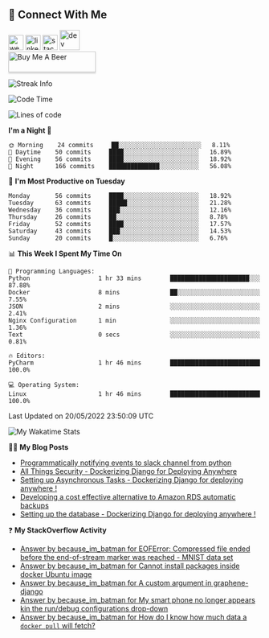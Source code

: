## :speech_balloon: Connect With Me
[<img src='https://cdn.jsdelivr.net/npm/simple-icons@3.0.1/icons/cloudbees.svg' alt='website' height='30'>](https://ashiqur-rahman-buet16.herokuapp.com/)
[<img src='https://cdn.jsdelivr.net/npm/simple-icons@3.0.1/icons/linkedin.svg' alt='linkedin' height='30'>](https://www.linkedin.com/in/ashiq-buet16/)
[<img src='https://cdn.jsdelivr.net/npm/simple-icons@3.0.1/icons/stackoverflow.svg' alt='stackoverflow' height='30'>](https://stackoverflow.com/users/10498418/because-im-batman)
[<img src='https://cdn.jsdelivr.net/npm/simple-icons@3.0.1/icons/dev-dot-to.svg' alt='dev' height='40'>](https://dev.to/ashiqursuperfly)  
<a href="https://www.buymeacoffee.com/ashiqurrahman" target="_blank"><img src="https://www.buymeacoffee.com/assets/img/custom_images/orange_img.png" alt="Buy Me A Beer" style="height: 41px !important;width: 174px !important;box-shadow: 0px 3px 2px 0px rgba(190, 190, 190, 0.5) !important;-webkit-box-shadow: 0px 3px 2px 0px rgba(190, 190, 190, 0.5) !important;" ></a>
<!--
[<img src='https://cdn.jsdelivr.net/npm/simple-icons@3.0.1/icons/instagram.svg' alt='instagram' height='40'>](https://www.instagram.com/ashiqursuperfly/)
[<img src='https://cdn.jsdelivr.net/npm/simple-icons@3.0.1/icons/github.svg' alt='github' height='40'>](https://github.com/ashiqursuperfly)  
-->
![Streak Info](https://github-readme-streak-stats.herokuapp.com/?user=ashiqursuperfly)

<!--START_SECTION:waka-->
![Code Time](http://img.shields.io/badge/Code%20Time-673%20hrs%2034%20mins-blue)

![Lines of code](https://img.shields.io/badge/From%20Hello%20World%20I%27ve%20Written-278%20Thousand%20lines%20of%20code-blue)

**I'm a Night 🦉** 

```text
🌞 Morning    24 commits     ██░░░░░░░░░░░░░░░░░░░░░░░   8.11% 
🌆 Daytime    50 commits     ████░░░░░░░░░░░░░░░░░░░░░   16.89% 
🌃 Evening    56 commits     ████░░░░░░░░░░░░░░░░░░░░░   18.92% 
🌙 Night      166 commits    ██████████████░░░░░░░░░░░   56.08%

```
📅 **I'm Most Productive on Tuesday** 

```text
Monday       56 commits     ████░░░░░░░░░░░░░░░░░░░░░   18.92% 
Tuesday      63 commits     █████░░░░░░░░░░░░░░░░░░░░   21.28% 
Wednesday    36 commits     ███░░░░░░░░░░░░░░░░░░░░░░   12.16% 
Thursday     26 commits     ██░░░░░░░░░░░░░░░░░░░░░░░   8.78% 
Friday       52 commits     ████░░░░░░░░░░░░░░░░░░░░░   17.57% 
Saturday     43 commits     ███░░░░░░░░░░░░░░░░░░░░░░   14.53% 
Sunday       20 commits     █░░░░░░░░░░░░░░░░░░░░░░░░   6.76%

```


📊 **This Week I Spent My Time On** 

```text
💬 Programming Languages: 
Python                   1 hr 33 mins        ██████████████████████░░░   87.88% 
Docker                   8 mins              ██░░░░░░░░░░░░░░░░░░░░░░░   7.55% 
JSON                     2 mins              ░░░░░░░░░░░░░░░░░░░░░░░░░   2.41% 
Nginx Configuration      1 min               ░░░░░░░░░░░░░░░░░░░░░░░░░   1.36% 
Text                     0 secs              ░░░░░░░░░░░░░░░░░░░░░░░░░   0.81%

🔥 Editors: 
PyCharm                  1 hr 46 mins        █████████████████████████   100.0%

💻 Operating System: 
Linux                    1 hr 46 mins        █████████████████████████   100.0%

```


 Last Updated on 20/05/2022 23:50:09 UTC
<!--END_SECTION:waka-->

![My Wakatime Stats](https://github-readme-stats.vercel.app/api/wakatime?username=ashiqursuperfly&layout=compact)

✍🏻 **My Blog Posts** 
<!-- BLOG-POST-LIST:START -->
- [Programmatically notifying events to slack channel from python](https://dev.to/ashiqursuperfly/programmatically-notifying-events-to-slack-channel-from-python-1oik)
- [All Things Security - Dockerizing Django for Deploying Anywhere](https://dev.to/ashiqursuperfly/all-things-security-dockerizing-django-for-deploying-anywhere-5eo2)
- [Setting up Asynchronous Tasks - Dockerizing Django for deploying anywhere !](https://dev.to/ashiqursuperfly/setting-up-asynchronous-tasks-32f0)
- [Developing a cost effective alternative to Amazon RDS automatic backups](https://dev.to/ashiqursuperfly/cost-effective-alternative-to-amazon-rds-database-backups-1ll5)
- [Setting up the database - Dockerizing Django for deploying anywhere !](https://dev.to/ashiqursuperfly/setting-up-the-database-dockerizing-django-for-deploying-anywhere-3emg)
<!-- BLOG-POST-LIST:END -->

❓ **My StackOverflow Activity**
<!-- STACKOVERFLOW:START -->
- [Answer by because_im_batman for EOFError: Compressed file ended before the end-of-stream marker was reached - MNIST data set](https://stackoverflow.com/questions/40877781/eoferror-compressed-file-ended-before-the-end-of-stream-marker-was-reached-mn/70956736#70956736)
- [Answer by because_im_batman for Cannot install packages inside docker Ubuntu image](https://stackoverflow.com/questions/27273412/cannot-install-packages-inside-docker-ubuntu-image/69930809#69930809)
- [Answer by because_im_batman for A custom argument in graphene-django](https://stackoverflow.com/questions/53453420/a-custom-argument-in-graphene-django/69785312#69785312)
- [Answer by because_im_batman for My smart phone no longer appears kin the run/debug configurations drop-down](https://stackoverflow.com/questions/68990513/my-smart-phone-no-longer-appears-kin-the-run-debug-configurations-drop-down/68991236#68991236)
- [Answer by because_im_batman for How do I know how much data a `docker pull` will fetch?](https://stackoverflow.com/questions/68919509/how-do-i-know-how-much-data-a-docker-pull-will-fetch/68920221#68920221)
<!-- STACKOVERFLOW:END -->


<!-- ![Top Langs](https://github-readme-stats.vercel.app/api/top-langs/?username=ashiqursuperfly&layout=compact) -->
<!--
![Ashiqur's Stats](https://github-readme-stats.vercel.app/api?username=ashiqursuperfly&show_icons=true&theme=nord&count_private=true)
![Top Langs](https://github-readme-stats.vercel.app/api/top-langs/?username=ashiqursuperfly&layout=compact&theme=radical)
![Profile views](https://gpvc.arturio.dev/ashiqursuperfly)
Here are some ideas to get you started:

- 🔭 I’m currently working on ...
- 🌱 I’m currently learning ...
- 👯 I’m looking to collaborate on ...
- 🤔 I’m looking for help with ...
- 💬 Ask me about ...
- 📫 How to reach me: ...
- 😄 Pronouns: ...
- ⚡ Fun fact: ...
-->
